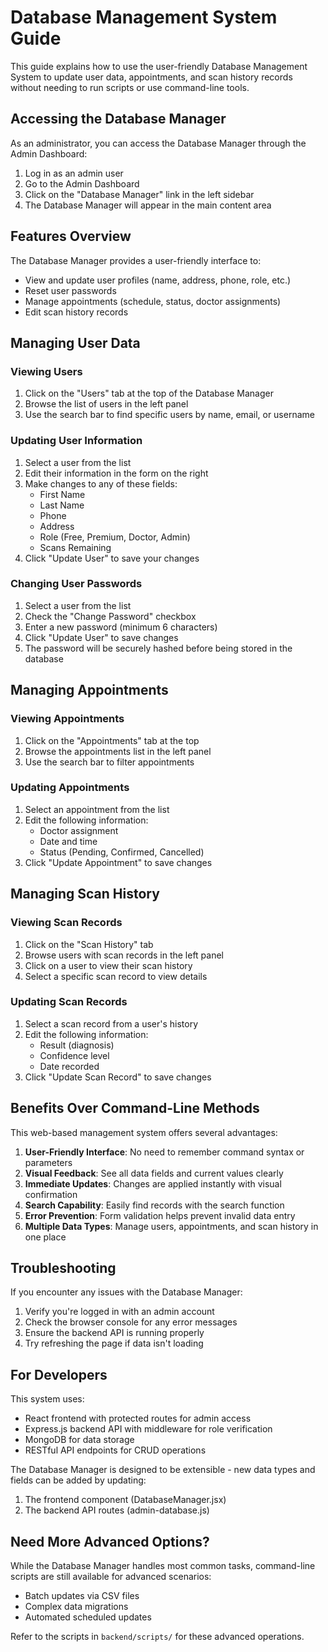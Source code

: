 # Database Management System Guide

This guide explains how to use the user-friendly Database Management System to update user data, appointments, and scan history records without needing to run scripts or use command-line tools.

## Accessing the Database Manager

As an administrator, you can access the Database Manager through the Admin Dashboard:

1. Log in as an admin user
2. Go to the Admin Dashboard
3. Click on the "Database Manager" link in the left sidebar
4. The Database Manager will appear in the main content area

## Features Overview

The Database Manager provides a user-friendly interface to:

- View and update user profiles (name, address, phone, role, etc.)
- Reset user passwords
- Manage appointments (schedule, status, doctor assignments)
- Edit scan history records

## Managing User Data

### Viewing Users
1. Click on the "Users" tab at the top of the Database Manager
2. Browse the list of users in the left panel
3. Use the search bar to find specific users by name, email, or username

### Updating User Information
1. Select a user from the list
2. Edit their information in the form on the right
3. Make changes to any of these fields:
   - First Name
   - Last Name
   - Phone
   - Address
   - Role (Free, Premium, Doctor, Admin)
   - Scans Remaining
4. Click "Update User" to save your changes

### Changing User Passwords
1. Select a user from the list
2. Check the "Change Password" checkbox
3. Enter a new password (minimum 6 characters)
4. Click "Update User" to save changes
5. The password will be securely hashed before being stored in the database

## Managing Appointments

### Viewing Appointments
1. Click on the "Appointments" tab at the top
2. Browse the appointments list in the left panel
3. Use the search bar to filter appointments

### Updating Appointments
1. Select an appointment from the list
2. Edit the following information:
   - Doctor assignment
   - Date and time
   - Status (Pending, Confirmed, Cancelled)
3. Click "Update Appointment" to save changes

## Managing Scan History

### Viewing Scan Records
1. Click on the "Scan History" tab
2. Browse users with scan records in the left panel
3. Click on a user to view their scan history
4. Select a specific scan record to view details

### Updating Scan Records
1. Select a scan record from a user's history
2. Edit the following information:
   - Result (diagnosis)
   - Confidence level
   - Date recorded
3. Click "Update Scan Record" to save changes

## Benefits Over Command-Line Methods

This web-based management system offers several advantages:

1. **User-Friendly Interface**: No need to remember command syntax or parameters
2. **Visual Feedback**: See all data fields and current values clearly
3. **Immediate Updates**: Changes are applied instantly with visual confirmation
4. **Search Capability**: Easily find records with the search function
5. **Error Prevention**: Form validation helps prevent invalid data entry
6. **Multiple Data Types**: Manage users, appointments, and scan history in one place

## Troubleshooting

If you encounter any issues with the Database Manager:

1. Verify you're logged in with an admin account
2. Check the browser console for any error messages
3. Ensure the backend API is running properly
4. Try refreshing the page if data isn't loading

## For Developers

This system uses:

- React frontend with protected routes for admin access
- Express.js backend API with middleware for role verification
- MongoDB for data storage
- RESTful API endpoints for CRUD operations

The Database Manager is designed to be extensible - new data types and fields can be added by updating:
1. The frontend component (DatabaseManager.jsx)
2. The backend API routes (admin-database.js)

## Need More Advanced Options?

While the Database Manager handles most common tasks, command-line scripts are still available for advanced scenarios:

- Batch updates via CSV files
- Complex data migrations
- Automated scheduled updates

Refer to the scripts in `backend/scripts/` for these advanced operations.
